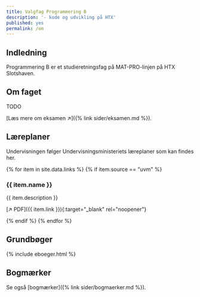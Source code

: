 ```yaml
---
title: Valgfag Programmering B
description: '- kode og udvikling på HTX'
published: yes
permalink: /om
---
```

## Indledning
Programmering B er et studieretningsfag på MAT-PRO-linjen på HTX Slotshaven.


## Om faget
TODO

[Læs mere om eksamen ↗️]({% link sider/eksamen.md %}).

## Læreplaner
Undervisningen følger Undervisningsministeriets læreplaner som kan findes her.

{% for item in site.data.links %}
{% if item.source == "uvm" %}

### {{ item.name }}

{{ item.description }}

[↗️ PDF]({{ item.link }}){:target="_blank" rel="noopener"}

{% endif %}
{% endfor %}

## Grundbøger
{% include eboeger.html %}

## Bogmærker
Se også [bogmærker]({% link sider/bogmaerker.md %}).
